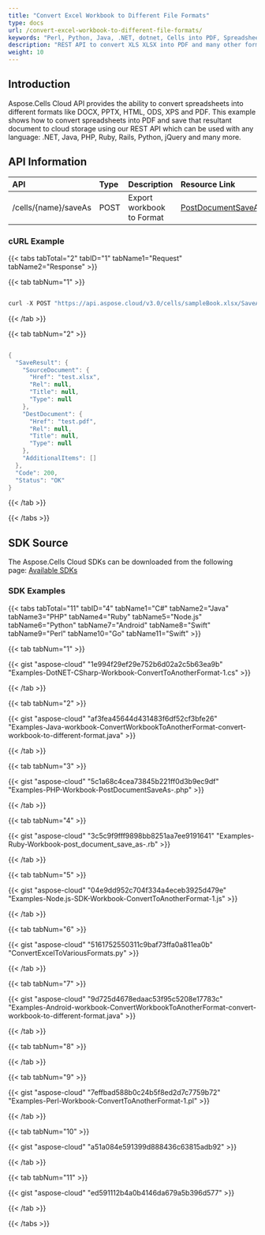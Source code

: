 ```yaml
---
title: "Convert Excel Workbook to Different File Formats"
type: docs
url: /convert-excel-workbook-to-different-file-formats/
keywords: "Perl, Python, Java, .NET, dotnet, Cells into PDF, Spreadsheets into PDF, Cloud API, REST api"
description: "REST API to convert XLS XLSX into PDF and many other formats like HTML, ODS, XPS, CSV etc. SDKs are available for .NET, Java, PHP, Ruby, Rails, Python, jQuery and many more languages."
weight: 10
---
```


## **Introduction**
Aspose.Cells Cloud API provides the ability to convert spreadsheets into different formats like DOCX, PPTX, HTML, ODS, XPS and PDF. This example shows how to convert spreadsheets into PDF and save that resultant document to cloud storage using our REST API which can be used with any language: .NET, Java, PHP, Ruby, Rails, Python, jQuery and many more.
## **API Information**

|**API**|**Type**|**Description**|**Resource Link**|
| :- | :- | :- | :- |
|/cells/{name}/saveAs|POST|Export workbook to Format|[PostDocumentSaveAs](https://apireference.aspose.cloud/cells/#/SaveAs/PostDocumentSaveAs)|
### **cURL Example**
{{< tabs tabTotal="2" tabID="1" tabName1="Request" tabName2="Response" >}}

{{< tab tabNum="1" >}}

```java

curl -X POST "https://api.aspose.cloud/v3.0/cells/sampleBook.xlsx/SaveAs?newfilename=sample.pdf&isAutoFitRows=true&isAutoFitColumns=true" -H "accept: multipart/form-data" 

```

{{< /tab >}}

{{< tab tabNum="2" >}}

```java

{
  "SaveResult": {
    "SourceDocument": {
      "Href": "test.xlsx",
      "Rel": null,
      "Title": null,
      "Type": null
    },
    "DestDocument": {
      "Href": "test.pdf",
      "Rel": null,
      "Title": null,
      "Type": null
    },
    "AdditionalItems": []
  },
  "Code": 200,
  "Status": "OK"
}

```

{{< /tab >}}

{{< /tabs >}}
## **SDK Source**
The Aspose.Cells Cloud SDKs can be downloaded from the following page: [Available SDKs](/cells/available-sdks/)
### **SDK Examples**
{{< tabs tabTotal="11" tabID="4" tabName1="C#" tabName2="Java" tabName3="PHP" tabName4="Ruby" tabName5="Node.js" tabName6="Python" tabName7="Android" tabName8="Swift" tabName9="Perl" tabName10="Go" tabName11="Swift" >}}

{{< tab tabNum="1" >}}

{{< gist "aspose-cloud" "1e994f29ef29e752b6d02a2c5b63ea9b" "Examples-DotNET-CSharp-Workbook-ConvertToAnotherFormat-1.cs" >}}

{{< /tab >}}

{{< tab tabNum="2" >}}

{{< gist "aspose-cloud" "af3fea45644d431483f6df52cf3bfe26" "Examples-Java-workbook-ConvertWorkbookToAnotherFormat-convert-workbook-to-different-format.java" >}}

{{< /tab >}}

{{< tab tabNum="3" >}}

{{< gist "aspose-cloud" "5c1a68c4cea73845b221ff0d3b9ec9df" "Examples-PHP-Workbook-PostDocumentSaveAs-.php" >}}

{{< /tab >}}

{{< tab tabNum="4" >}}

{{< gist "aspose-cloud" "3c5c9f9fff9898bb8251aa7ee9191641" "Examples-Ruby-Workbook-post_document_save_as-.rb" >}}

{{< /tab >}}

{{< tab tabNum="5" >}}

{{< gist "aspose-cloud" "04e9dd952c704f334a4eceb3925d479e" "Examples-Node.js-SDK-Workbook-ConvertToAnotherFormat-1.js" >}}

{{< /tab >}}

{{< tab tabNum="6" >}}

{{< gist "aspose-cloud" "5161752550311c9baf73ffa0a811ea0b" "ConvertExcelToVariousFormats.py" >}}

{{< /tab >}}

{{< tab tabNum="7" >}}

{{< gist "aspose-cloud" "9d725d4678edaac53f95c5208e17783c" "Examples-Android-workbook-ConvertWorkbookToAnotherFormat-convert-workbook-to-different-format.java" >}}

{{< /tab >}}

{{< tab tabNum="8" >}}

{{< /tab >}}

{{< tab tabNum="9" >}}

{{< gist "aspose-cloud" "7effbad588b0c24b5f8ed2d7c7759b72" "Examples-Perl-Workbook-ConvertToAnotherFormat-1.pl" >}}

{{< /tab >}}

{{< tab tabNum="10" >}}

{{< gist "aspose-cloud" "a51a084e591399d888436c63815adb92" >}}

{{< /tab >}}

{{< tab tabNum="11" >}}

{{< gist "aspose-cloud" "ed591112b4a0b4146da679a5b396d577" >}}

{{< /tab >}}

{{< /tabs >}}
